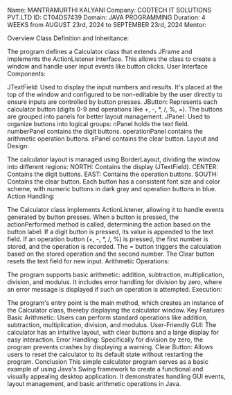Name: MANTRAMURTHI KALYANI
Company: CODTECH IT SOLUTIONS PVT.LTD
ID: CT04DS7439
Domain: JAVA PROGRAMMING
Duration: 4 WEEKS from AUGUST 23rd, 2024 to SEPTEMBER 23rd, 2024
Mentor:



Overview
Class Definition and Inheritance:

The program defines a Calculator class that extends JFrame and implements the ActionListener interface. This allows the class to create a window and handle user input events like button clicks.
User Interface Components:

JTextField: Used to display the input numbers and results. It's placed at the top of the window and configured to be non-editable by the user directly to ensure inputs are controlled by button presses.
JButton: Represents each calculator button (digits 0-9 and operations like +, -, *, /, %, =). The buttons are grouped into panels for better layout management.
JPanel: Used to organize buttons into logical groups:
nPanel holds the text field.
numberPanel contains the digit buttons.
operationPanel contains the arithmetic operation buttons.
sPanel contains the clear button.
Layout and Design:

The calculator layout is managed using BorderLayout, dividing the window into different regions:
NORTH: Contains the display (JTextField).
CENTER: Contains the digit buttons.
EAST: Contains the operation buttons.
SOUTH: Contains the clear button.
Each button has a consistent font size and color scheme, with numeric buttons in dark gray and operation buttons in blue.
Action Handling:

The Calculator class implements ActionListener, allowing it to handle events generated by button presses.
When a button is pressed, the actionPerformed method is called, determining the action based on the button label:
If a digit button is pressed, its value is appended to the text field.
If an operation button (+, -, *, /, %) is pressed, the first number is stored, and the operation is recorded.
The = button triggers the calculation based on the stored operation and the second number.
The Clear button resets the text field for new input.
Arithmetic Operations:

The program supports basic arithmetic: addition, subtraction, multiplication, division, and modulus.
It includes error handling for division by zero, where an error message is displayed if such an operation is attempted.
Execution:

The program's entry point is the main method, which creates an instance of the Calculator class, thereby displaying the calculator window.
Key Features
Basic Arithmetic: Users can perform standard operations like addition, subtraction, multiplication, division, and modulus.
User-Friendly GUI: The calculator has an intuitive layout, with clear buttons and a large display for easy interaction.
Error Handling: Specifically for division by zero, the program prevents crashes by displaying a warning.
Clear Button: Allows users to reset the calculator to its default state without restarting the program.
Conclusion
This simple calculator program serves as a basic example of using Java's Swing framework to create a functional and visually appealing desktop application. It demonstrates handling GUI events, layout management, and basic arithmetic operations in Java.


